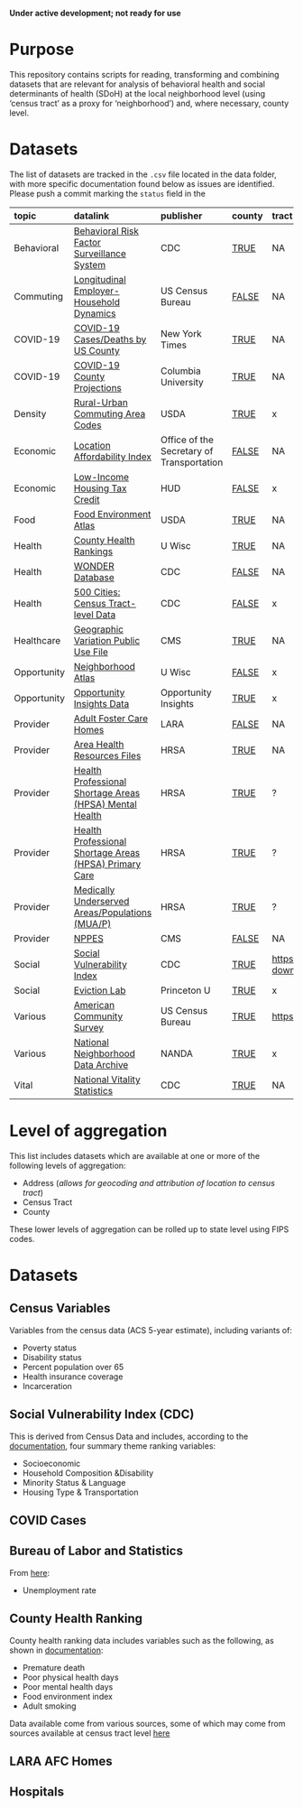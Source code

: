 **Under active development; not ready for use**

Purpose
=======

This repository contains scripts for reading, transforming and combining
datasets that are relevant for analysis of behavioral health and social
determinants of health (SDoH) at the local neighborhood level (using
‘census tract’ as a proxy for ‘neighborhood’) and, where necessary,
county level.

Datasets
========

The list of datasets are tracked in the `.csv` file located in the data
folder, with more specific documentation found below as issues are
identified. Please push a commit marking the `status` field in the

| topic       | datalink                                                                                                                                                            | publisher                                 | county                                                                                                | tract                                                                                                                       | address                                                                                                                                   |
|:------------|:--------------------------------------------------------------------------------------------------------------------------------------------------------------------|:------------------------------------------|:------------------------------------------------------------------------------------------------------|:----------------------------------------------------------------------------------------------------------------------------|:------------------------------------------------------------------------------------------------------------------------------------------|
| Behavioral  | [Behavioral Risk Factor Surveillance System](https://www.cdc.gov/brfss/annual_data/annual_2018.html)                                                                | CDC                                       | [TRUE](x)                                                                                             | NA                                                                                                                          | NA                                                                                                                                        |
| Commuting   | [Longitudinal Employer-Household Dynamics](https://lehd.ces.census.gov/)                                                                                            | US Census Bureau                          | [FALSE](NA)                                                                                           | NA                                                                                                                          | NA                                                                                                                                        |
| COVID-19    | [COVID-19 Cases/Deaths by US County](https://github.com/nytimes/covid-19-data)                                                                                      | New York Times                            | [TRUE](x)                                                                                             | NA                                                                                                                          | NA                                                                                                                                        |
| COVID-19    | [COVID-19 County Projections](https://github.com/SenPei-CU/COVID-19_US_Projection)                                                                                  | Columbia University                       | [TRUE](x)                                                                                             | NA                                                                                                                          | NA                                                                                                                                        |
| Density     | [Rural-Urban Commuting Area Codes](https://www.ers.usda.gov/webdocs/DataFiles/53241/ruca2010revised.xlsx?v=8632.5)                                                  | USDA                                      | [TRUE](x)                                                                                             | x                                                                                                                           | NA                                                                                                                                        |
| Economic    | [Location Affordability Index](https://catalog.data.gov/dataset/location-affordability-index-all-census-counties)                                                   | Office of the Secretary of Transportation | [FALSE](NA)                                                                                           | NA                                                                                                                          | NA                                                                                                                                        |
| Economic    | [Low-Income Housing Tax Credit](https://www.huduser.gov/portal/datasets/qct.html)                                                                                   | HUD                                       | [FALSE](NA)                                                                                           | x                                                                                                                           | NA                                                                                                                                        |
| Food        | [Food Environment Atlas](https://www.ers.usda.gov/data-products/food-environment-atlas/data-access-and-documentation-downloads.aspx#.VEXQQPnF-mE)                   | USDA                                      | [TRUE](x)                                                                                             | NA                                                                                                                          | NA                                                                                                                                        |
| Health      | [County Health Rankings](https://www.countyhealthrankings.org/explore-health-rankings/measures-data-sources/2020-measures)                                          | U Wisc                                    | [TRUE](https://www.countyhealthrankings.org/sites/default/files/media/document/analytic_data2020.csv) | NA                                                                                                                          | NA                                                                                                                                        |
| Health      | [WONDER Database](https://wonder.cdc.gov/wonder/help/WONDER-API.html)                                                                                               | CDC                                       | [FALSE](NA)                                                                                           | NA                                                                                                                          | NA                                                                                                                                        |
| Health      | [500 Cities: Census Tract-level Data](https://www.opendatanetwork.com/dataset/chronicdata.cdc.gov/kucs-wizg)                                                        | CDC                                       | [FALSE](NA)                                                                                           | x                                                                                                                           | NA                                                                                                                                        |
| Healthcare  | [Geographic Variation Public Use File](https://www.cms.gov/Research-Statistics-Data-and-Systems/Statistics-Trends-and-Reports/Medicare-Geographic-Variation/GV_PUF) | CMS                                       | [TRUE](x)                                                                                             | NA                                                                                                                          | NA                                                                                                                                        |
| Opportunity | [Neighborhood Atlas](https://www.neighborhoodatlas.medicine.wisc.edu/login)                                                                                         | U Wisc                                    | [FALSE](NA)                                                                                           | x                                                                                                                           | NA                                                                                                                                        |
| Opportunity | [Opportunity Insights Data](https://opportunityinsights.org/data/)                                                                                                  | Opportunity Insights                      | [TRUE](x)                                                                                             | x                                                                                                                           | NA                                                                                                                                        |
| Provider    | [Adult Foster Care Homes](https://www.michigan.gov/lara/0,4601,7-154-89334_63294_27717-56812--,00.html)                                                             | LARA                                      | [FALSE](NA)                                                                                           | NA                                                                                                                          | <a href="https://documents.apps.lara.state.mi.us/bchs/afc_sw.txt" class="uri">https://documents.apps.lara.state.mi.us/bchs/afc_sw.txt</a> |
| Provider    | [Area Health Resources Files](https://data.hrsa.gov//DataDownload/AHRF/AHRF_2018-2019.ZIP)                                                                          | HRSA                                      | [TRUE](x)                                                                                             | NA                                                                                                                          | NA                                                                                                                                        |
| Provider    | [Health Professional Shortage Areas (HPSA) Mental Health](https://data.hrsa.gov//DataDownload/DD_Files/BCD_HPSA_FCT_DET_MH.csv)                                     | HRSA                                      | [TRUE](x)                                                                                             | ?                                                                                                                           | x                                                                                                                                         |
| Provider    | [Health Professional Shortage Areas (HPSA) Primary Care](https://data.hrsa.gov//DataDownload/DD_Files/BCD_HPSA_FCT_DET_PC.csv)                                      | HRSA                                      | [TRUE](x)                                                                                             | ?                                                                                                                           | x                                                                                                                                         |
| Provider    | [Medically Underserved Areas/Populations (MUA/P)](https://data.hrsa.gov//DataDownload/DD_Files/MUA_DET.csv)                                                         | HRSA                                      | [TRUE](x)                                                                                             | ?                                                                                                                           | x                                                                                                                                         |
| Provider    | [NPPES](https://download.cms.gov/nppes/NPI_Files.html)                                                                                                              | CMS                                       | [FALSE](NA)                                                                                           | NA                                                                                                                          | x                                                                                                                                         |
| Social      | [Social Vulnerability Index](https://svi.cdc.gov/Documents/Data/2018_SVI_Data/SVI2018Documentation.pdf)                                                             | CDC                                       | [TRUE](https://svi.cdc.gov/data-and-tools-download.html)                                              | <a href="https://svi.cdc.gov/data-and-tools-download.html" class="uri">https://svi.cdc.gov/data-and-tools-download.html</a> | NA                                                                                                                                        |
| Social      | [Eviction Lab](https://evictionlab.org/get-the-data/)                                                                                                               | Princeton U                               | [TRUE](x)                                                                                             | x                                                                                                                           | NA                                                                                                                                        |
| Various     | [American Community Survey](https://www.census.gov/data/developers/data-sets/acs-5year.html)                                                                        | US Census Bureau                          | [TRUE](https://github.com/walkerke/tidycensus)                                                        | <a href="https://github.com/walkerke/tidycensus" class="uri">https://github.com/walkerke/tidycensus</a>                     | NA                                                                                                                                        |
| Various     | [National Neighborhood Data Archive](https://www.openicpsr.org/openicpsr/search/nanda/studies;jsessionid=F2AA4AF121C2321A51D5D8294EAEA0C3)                          | NANDA                                     | [TRUE](x)                                                                                             | x                                                                                                                           | NA                                                                                                                                        |
| Vital       | [National Vitality Statistics](ftp://ftp.cdc.gov/pub/Health_Statistics/NCHS/Datasets/NVSS/USALEEP/CSV/)                                                             | CDC                                       | [TRUE](x)                                                                                             | NA                                                                                                                          | NA                                                                                                                                        |

Level of aggregation
====================

This list includes datasets which are available at one or more of the
following levels of aggregation:

-   Address (*allows for geocoding and attribution of location to census
    tract*)
-   Census Tract
-   County

These lower levels of aggregation can be rolled up to state level using
FIPS codes.

Datasets
========

Census Variables
----------------

Variables from the census data (ACS 5-year estimate), including variants
of:

-   Poverty status
-   Disability status
-   Percent population over 65
-   Health insurance coverage
-   Incarceration

Social Vulnerability Index (CDC)
--------------------------------

This is derived from Census Data and includes, according to the
[documentation](https://svi.cdc.gov/Documents/Data/2018_SVI_Data/SVI2018Documentation.pdf),
four summary theme ranking variables:

-   Socioeconomic
-   Household Composition &Disability
-   Minority Status & Language
-   Housing Type & Transportation

COVID Cases
-----------

Bureau of Labor and Statistics
------------------------------

From [here](https://www.bls.gov/lau/tables.htm):

-   Unemployment rate

County Health Ranking
---------------------

County health ranking data includes variables such as the following, as
shown in
[documentation](https://www.countyhealthrankings.org/sites/default/files/media/document/DataDictionary_2020_2.pdf):

-   Premature death
-   Poor physical health days
-   Poor mental health days
-   Food environment index
-   Adult smoking

Data available come from various sources, some of which may come from
sources available at census tract level
[here](https://www.countyhealthrankings.org/explore-health-rankings/measures-data-sources/2020-measures)

LARA AFC Homes
--------------

Hospitals
---------
